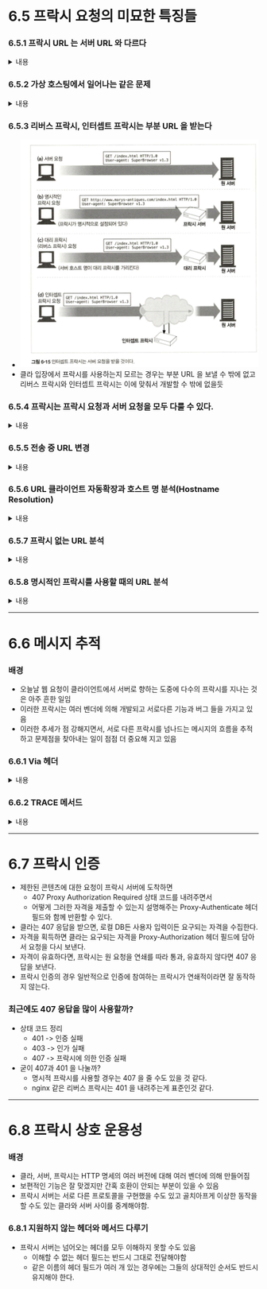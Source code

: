 # 6.5 프락시 요청의 미묘한 특징들

### 6.5.1 프락시 URL 는 서버 URL 와 다르다
<details>
    <summary>내용</summary>

#### 클라 ->  서버 직접 요청
* ![img_6.png](img_6.png)
* URL 부분에 주목! -> '/index.html' 과 같이 부분 URL 만 표시
#### 클라 -> 프락시 -> 서버 요청
* ![img_7.png](img_7.png)
* 프락시로 요청을 보낼 때, 완전한 URL 을 보냄

#### 왜 원 서버로 보낼 때와 프락시로 보낼 때 URL 이 다를까? -> HTTP 역사와 디펜던시가 있는 부분
* 과거 상황
    * 원래의 HTTP 설계에서, 클라는 단일한 서버와 통신하는 것이 전재되어 있었다.
        * 가상 호스팅, 프락시에 대한 대비가 없었다.
    * 단일 서버와 통신을 가정한다면, 해당 서버의 호스트 명과 포트번호는 불필요한 정보였다.
        * 따라서 보내지 않았던 것이다.
* 현 상황
    * 프락시, 가상호스팅 등이 부상했다.
    * 이에 따라 부분 URL 만 보내는 것이 문제가 되었다.
        * ex> [클라 <-> 프락시 <-> 원 서버] 상황에서 [클라 -> 프락시]로 부분 URL 만 보내면 프락시 입장에선 어느 서버로 요청을 전달할 지 알 수 없었다.
* HTTP 1.0 에서의 해결책
    * 프락시 요청의 경우 완전한 URL 을 요구하는 것으로 문제를 해결???
        * 해결이라기 보단 프락시가 부상하면서 급한 불을 끈 느낌
* HTTP 1.1 에서의 해결책
    * 프락시건 뭐건 클라는 완전한 URL 을 다룰 것을 요구
    * but HTTP 1.0 시절의 스팩으로 이미 배치된 서버가 너무 많고 이 서버들은 완전한 URL 을 받아들이지 못하는 경우가 많다ㅠㅠ

#### 따라서 일반적으로 서버로는 부분 URL 을, 프락시로는 완전한 URL 을 보낼 필요가 있다.
* 우리는 HTTP 클라이언트를 사용하고 있고 이 클라이언트에게 프락시를 쓸지 말지 설정을 할 수 있다.
* HTTP 클라이언트는 프록시 사용 설정에 따라 똑똑하게 아래와 같이 동작한다.
    * 클라가 프록시를 사용하도록 설정된 경우 -> 완전한 URL 을 보낸다
    * 클라가 프록시를 사용하지 않도록 설정된 경우 -> 부분 URL 을 보낸다

#### Q) 리버스 프락시를 사용할 경우는 어떻게 될까?
* 리버스 프락시는 클라가 프록시를 사용하는지 조차 모르는 것이 특징이다.
* 따라서 클라 입장에선 명시적인 프락시 설정이 포함되지 않을 것이고
* 따라서 부분 URL 을 보낼 것 같다.
    * 즉, 리버스 프락시 구현 서버들은 부분 URL 에 대해 대비가 되어 있어야 할 것이다.
</details>

### 6.5.2 가상 호스팅에서 일어나는 같은 문제
<details>
    <summary>내용</summary>

#### 프락시의 부분 URL 문제는 가상 호스팅 되는 웹 서버가 직면한 것과 같은 문제다.
* 가상으로 호스팅 되는 웹 서버는 여러 웹 사이트가 같은 물리적 웹 서버를 공유
* 요청 하나가 부분 URL /index.html 로 도착하면 가상 호스팅 되는 웹 서버는 해당 URL 가 실제 어느 가상 웹 사이트의 호스트 명인지 알 필요가 있으나 알 방법이 없다.

#### 문제 상황은 비슷하지만 프락시와 가상 호스팅은 각기 다른 방식으로 문제를 풀었다.
* 프락시 
  * 위에서 언급한 대로 완전한 URL 을 갖도록 함
* 가상 호스팅
  * 호스트와 포트에 대한 정보가 담겨 있는 Host 헤더를 요구
</details>
    
### 6.5.3 리버스 프락시, 인터셉트 프락시는 부분 URL 을 받는다
* ![img_8.png](img_8.png)
* 클라 입장에서 프락시를 사용하는지 모르는 경우는 부분 URL 을 보낼 수 밖에 없고 리버스 프락시와 인터셉트 프락시는 이에 맞춰서 개발할 수 밖에 없을듯

### 6.5.4 프락시는 프락시 요청과 서버 요청을 모두 다룰 수 있다.
<details>
<summary>내용</summary>

* 다목적 프락시 서버는 요청 메시지의 완전한 URL 와 부분 URL 을 모두 지원해야 한다.
  * 명시적인 프락시 요청에 대해서는 완전한 URL 를 사용하고 
  * 아니면 부분 URL 을 사용해야 하며, 
  * 웹 서버 요청의 겅우에는 가상 Host 헤더를 사용해야 한다.

#### 다목적 프락시 서버가 원 서버를 알아내는 방법
1. 완전한 URL 이 주어졌다면, 프락시는 그것을 사용해야 한다.
2. 부분 URL 가 주어졌고 Host 헤더가 있다면, Host 헤더를 이용해 원 서버의 이름과 포트를 알아내야 한다.
3. 부분 URL 가 주어졌으나 Host 헤더가 없다면, 다음의 방법으로 원 서버를 알아내야 한다.
   * 프락시가 원 서버를 대신하는 대리 프락시라면, 프락시에 실제 서버의 주소와 포트 번호가 설정되어 있을 수 있다.
   * (?)이전에 어떤 인터셉ㅇ트 프락시가 가로챘던 트래픽을 받았고, 그 인터셉트 프락시가 원 IP 주소와 포트번호를 사용할 수 있도록 해 두었다면, 그 IP 주소와 포트번호를 사용할 수 있다.
   * 모두 실패했다면, 프락시는 원 서버를 알아낼 수 있는 충분한 정보가 없다고 판단해야 한다.
     * 반드시 에러 메시지(보통 사용자에게 Host 헤더를 지원하는 현대적인 웹브라우저로 업그레이드 하라는 것) 를 반환해야 한다.
</details>

### 6.5.5 전송 중 URL 변경
<details>
<summary>내용</summary>

* 프락시 서버는 요청 URL 변경에 매우 신경을 써야 한다.
  * 무해해 보이는 사소한 URL 변경이라도 다운스트림 서버와 [상호운용성 문제]를 일으킬 수 있다.
#### 프락시 서버에서 흔하게 하는 변경 행동 예시
* URL 에서 기본 HTTP 포트를 명시적인 80 포트로 변경한다거나
* 잘못 사용한 예약된 글자를 올바르게 이스케이프하여 교체한다거나
* 이러한 무해해 보이는 변경일지라도 상호운용성 문제를 일으킬 가능성을 항상 염두해 둬야 한다.
####  프락시 서버는 가능한 관대하도록 애써야 한다.
* 프로토콜 경찰 처럼 되려고 하면 안된다.
* 특히 HTTP 명세는 일반적인 인터셉트 프락시가 URL 을 전달할 때 절대 경로를 고쳐 쓰는 것을 금한다.
* 유일한 예외는 빈 경로를 '/' 로 교체하는 것 뿐이다.

#### 요즘엔 대부분 이런 URL 변경 같은 것들은 프락시 설정에서 관리할 수 있다. 다양한 프락시 계층에서 각각의 프락시가 어떻게 설정되어 있는지 잘 이해하고 이를 바탕으로 동작 방식을 결정하는 것이 중요할 것임!
</details>

### 6.5.6 URL 클라이언트 자동확장과 호스트 명 분석(Hostname Resolution)
<details>
<summary>내용</summary>

* 브라우저는 프락시의 존재 여부에 따라 요청 URL 을 다르게 분석한다.
#### 프락시가 없다면
* 사용자가 타이핑 한 URL 를 가지고 그에 대응하는 호스트 명 또는 IP 주소를 찾는다.
* 발견한다면
  * 그에 대응하는 IP 주소들을 연결에 성공할 때 까지 시도해 본다.
* 발견하지 못한다면
  * 많은 브라우저들은 사용자가 호스트 명의 짧은 약어를 타이핑한 것으로 보고 자동화된 호스트명의 확장을 제공하고자 다음과 같은 몇가지 시도를 한다.

#### 브라우저의 호스트 명 확장 
* 일반적인 웹 사이트 이름의 가운데 부분만 입력했다면, 많은 브라우저는 'www.' 접두사를 붙이고 '.com' 접미사를 붙인다.
* 심지어 몇몇 브라우저는 해설할 수 없는 URL 을 서드파티 사이트로 넘기기도 하는데, 이 사이트는 오타 교청을 시도하고 사용자가 의도했을 URL 를 제시한다.
* 이뿐만 아니라, 대부분의 시스템에서 DNS 는 사용자가 호스트 명의 앞 부분만 입력하면 자동으로 도메인을 검색하도록 설정되어 있다.
  * ex> 'oreilly.com' 이라는 도메인이 있을 때 'host7' 을 입력한다면 그 도메인의 DNS 는 자동으로 'host7.oreilly.com' 을 찾아본다.
</details>

### 6.5.7 프락시 없는 URL 분석
<details>
<summary>내용</summary>

* ![img_9.png](img_9.png)
</details>

### 6.5.8 명시적인 프락시를 사용할 때의 URL 분석
<details>
<summary>내용</summary>

* 명시적인 프락시를 사용한다면, 브라우저는 6.5.7 에서 본 편리한 확장들중 어느 것도 더는 수행할 수 없다.
  * 브라우저의 URL 이 프락시를 그냥 지나쳐 버리기 때문이다.
* ![img_10.png](img_10.png)

#### 명시적 프락시가 있을 때와 없을 때 비교
* 명시적 프락시가 없을 경우
  * 원 서버를 알기 위해 DNS 에 질의한다.
* 명시적 프락시가 있을 경우
  * 프락시 서버를 알기 위해 DNS 에 질의한다.
  * 명시적 프락시를 사용할 경우, 프락시는 사용자가 입력한 원 서버 정보를 위임하기만 한다.
  * 사용자가 입력한 원 서버 정보를 가지고 추론하던 뭘 하던 그건 프락시의 책임으로 위임하는 것임
    * 즉, 명시적 프락시를 사용할 경우 브라우저에서 추론의 책임이 프락시로 위임된다.
    * 근데, 프락시가 그걸 충실히 수행할 수 있는지 없는지는 내가 쓰는 프락시를 잘 알아봐야 할 필요가 있음
</details>

-----------------

# 6.6 메시지 추적

### 배경
* 오늘날 웹 요청이 클라이언트에서 서버로 향하는 도중에 다수의 프락시를 지나는 것은 아주 흔한 일임
* 이러한 프락시는 여러 벤더에 의해 개발되고 서로다른 기능과 버그 들을 가지고 있음
* 이러한 추세가 점 강해지면서, 서로 다른 프락시를 넘나드는 메시지의 흐름을 추적하고 문제점을 찾아내는 일이 점점 더 중요해 지고 있음

### 6.6.1 Via 헤더
<details>
<summary>내용</summary>

* 메시지가 지나가는 각 중간 노드(프락시나 게이트웨이)의 정보를 나열하는 헤더
* ![img_11.png](img_11.png)
* 목적
  1. 메시지 전달 추적
  2. 메시지 루프 진단
  3. 요청과 응답에 관여하는 모든 메시지 발송자들의 프로토콜을 다루는 능력을 추적
  4. 네트워크의 라우팅 루프 탐지
    * 프락시는 요청을 보내기 전에 자신을 가리키는 유일한 문자열을 Via 헤더에 삽입해야 하며 
    * 네트워크 라우팅 루프가 있는지 탐지하기 위해 이 문자열이 들어온 요청에 있는지 검사
#### Via 문법
* ![img_12.png](img_12.png)
<details>
<summary>자세히 보기</summary>

![img_13.png](img_13.png)
</details>

#### Via 요청과 응답 경로
* 요청 메시지와 응답 메시지 모두 같은 프락시를 같은 TCP Connection 을 통해 지난다
* 따라서, 응답 메시지는 요청과 같은 경로를 되돌아간다.
* 많약 요청 메시지가 프락시 A->B->C 를 지났다면 그에대한 응답 메시지는 프락시 C->B->A 를 지난다.
* 즉, 응답의 Via 헤더는 거의 언제나 요청의 Via 헤더와 반대다.

#### Via 와 게이트웨이
* 몇몇 프락시는 서버에게 비 HTTP 프로토콜을 사용할 수 있는 게이트웨이 기능을 제공
* Via 헤더는 이러한 프로토콜 변환을 기록하므로 HTTP 애플리케이션은 프락시 연쇄에서 프로토콜 능력과 변환이 있었는지를 알아챌 수 있다.
* ex>
  * ![img_14.png](img_14.png)
* Server 헤더와 Via 헤더
  * Server 응답 헤더 필드는 원 서버에 의해 사용되는 소프트웨어를 알려준다.
  * ex>
    * ![img_15.png](img_15.png)
  * 응답 메시지가 프락시를 통과할 때, 프락시는 Server 헤더를 수정해서는 안 된다.
    * Server 헤더는 원 서버를 위해 존재한다.
    * 대신, 프락시는 Via 항목을 추가해야 한다.

#### Via 가 개인정보 보호와 보안에 미치는 영향
  * 프락시는 보통 별도 설정이 없다면 프록시의 구체적인 정보를 알려주기 보단 적당한 가명으로 교체하여 Via 헤더에 내용을 추가해야 한다.
    * 예를들어, 방화벽 뒤에 숨어있는 호스트의 이름과 포트를 전달하게 되면 네트워크 아키텍처에 대한 정보가 악의적인 집단에 의해 이용될 수 있다.
  * 적당한 가명을 사용하여 실제 이름을 알기 어렵게 되었다고 하더라도, 프락시 서버는 Via 에 경유지 항목을 유지하려 노력해야 한다.

</details>

### 6.6.2 TRACE 메서드
<details>
<summary>내용</summary>

* 프락시 계층을 이루게 되면 HTTP 요청의 복잡성이 증가
  * 따라서, HTTP 프락시 네트워크를 통해 홉에서 홉으로 전달될 때마다 메시지의 내용이 어떻게 변하는지 편리하게 관찰할 방법이 필요

#### Trace 메서드(내가 보낸 요청이 실제 서버에 전달될 때 어떤 모습을 하고있는지 볼 수 있는 방법)
* ![img_16.png](img_16.png)
* HTTP 1.1 스팩에 추가
* 요청 메시지를 프락시의 연쇄를 따라가면서 어떤 프락시를 지나가고 어떻게 각 프락시가 요청 메시지를 수정하는지 추적할 수 있는 도구
* TRACE 요청이 목적지 서버에 도착했을 때, 서버는 전체 요청 메시지를 HTTP 응답 메시지의 본문에 포함시켜 송신자에게 그대로 돌려보낸다.
* TRACE 응답이 도착하면, 클라는 서버가 받은 메시지와 그 메시지가 지나간 프락시들의 목록(Via 헤더 안에 있다)을 검사할 수 있다.
* Max-Forwards
  * ![img_17.png](img_17.png)
  * 일반적으로 TRACE 메시지는 중간에 프락시들이 몇 개나 있든 목적지 서버로의 모든 경로를 여행한다.
  * TRACE 와 OPTIONS(?) 요청의 프락시 홉 개수를 제한하기 위해 Max-Forward 헤더를 사용
  * 이 헤더는 요청 메시지가 몇 번 더 다음 홉으로 전달될 수 있는지 말해주는 정수 하나를 담고 있다.
  * 홉을 하나 지날 때 마다 정수를 감소하다가 0이 되면 그 지점이 최종 서버가 아닐지라도 무조건 거기서 응답을 돌려줘야 한다.
  * 따라서, 연쇄의 어떤 특정 홉에서의 요청 메시지를 보기 위해 Max-Forwards 를 사용할 수 있다.

</details>

-----------------------------------

# 6.7 프락시 인증
  * 제한된 콘텐츠에 대한 요청이 프락시 서버에 도착하면 
    * 407 Proxy Authorization Required 상태 코드를 내려주면서
    * 어떻게 그러한 자격을 제출할 수 있는지 설명해주는 Proxy-Authenticate 헤더 필드와 함께 반환할 수 있다.
  * 클라는 407 응답을 받으면, 로컬 DB든 사용자 입력이든 요구되는 자격을 수집한다.
  * 자격을 획득하면 클라는 요구되는 자격을 Proxy-Authorization 헤더 필드에 담아서 요청을 다시 보낸다.
  * 자격이 유효하다면, 프락시는 원 요청을 연쇄를 따라 통과, 유효하지 않다면 407 응답을 보낸다.
* 프락시 인증의 경우 일반적으로 인증에 참여하는 프락시가 연쇄적이라면 잘 동작하지 않는다.
    
### 최근에도 407 응답을 많이 사용할까?
* 상태 코드 정리
    * 401 -> 인증 실패 
    * 403 -> 인가 실패
    * 407 -> 프락시에 의한 인증 실패
* 굳이 407과 401 을 나눌까?
    * 명시적 프락시를 사용할 경우는 407 을 줄 수도 있을 것 같다.
    * nginx 같은 리버스 프락시는 401 을 내려주는게 표준인것 같다.
-----------------------------------

# 6.8 프락시 상호 운용성

### 배경
* 클라, 서버, 프락시는 HTTP 명세의 여러 버전에 대해 여러 벤더에 의해 만들어짐
* 보편적인 기능은 잘 맞겠지만 간혹 호환이 안되는 부분이 있을 수 있음
* 프락시 서버는 서로 다른 프로토콜을 구현했을 수도 있고 골치아프게 이상한 동작을 할 수도 있는 클라와 서버 사이를 중계해야함.

### 6.8.1 지원하지 않는 헤더와 메서드 다루기
* 프락시 서버는 넘어오는 헤더를 모두 이해하지 못할 수도 있음
  * 이해할 수 없는 헤더 필드는 반드시 그대로 전달해야함
  * 같은 이름의 헤더 필드가 여러 개 있는 경우에는 그들의 상대적인 순서도 반드시 유지해야 한다.





